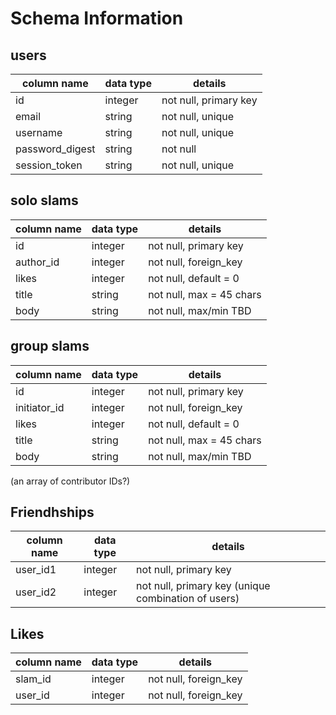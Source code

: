 # Schema Information

## users
column name     | data type | details
----------------|-----------|-----------------------
id              | integer   | not null, primary key
email           | string    | not null, unique
username        | string    | not null, unique
password_digest | string    | not null
session_token   | string    | not null, unique

## solo slams
column name     | data type | details
----------------|-----------|-----------------------
id              | integer   | not null, primary key
author_id       | integer   | not null, foreign_key
likes           | integer   | not null, default = 0
title           | string    | not null, max = 45 chars
body            | string    | not null, max/min TBD

## group slams
column name     | data type | details
----------------|-----------|-----------------------
id              | integer   | not null, primary key
initiator_id    | integer   | not null, foreign_key
likes           | integer   | not null, default = 0
title           | string    | not null, max = 45 chars
body            | string    | not null, max/min TBD
(an array of contributor IDs?)

## Friendhships
column name     | data type | details
----------------|-----------|-----------------------
user_id1        | integer   | not null, primary key
user_id2        | integer   | not null, primary key (unique combination of users)

## Likes
column name     | data type | details
----------------|-----------|-----------------------
slam_id         | integer   | not null, foreign_key
user_id         | integer   | not null, foreign_key

